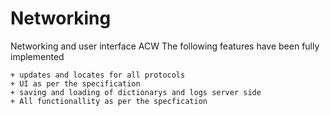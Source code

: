 # Networking
Networking and user interface ACW
The following features have been fully implemented

	+ updates and locates for all protocols
	+ UI as per the specification
	+ saving and loading of dictionarys and logs server side
	+ All functionallity as per the specfication